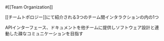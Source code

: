 #[[Team Organization]]

[[チームトポロジー]]にて紹介される3つのチーム間インタラクションの内の1つ

APIインターフェース、ドキュメントを他チームに提供しソフトウェア設計と連動した疎なコミュニケーションを目指す